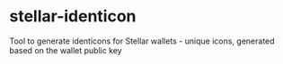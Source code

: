 # stellar-identicon
Tool to generate identicons for Stellar wallets - unique icons, generated based on the wallet public key
